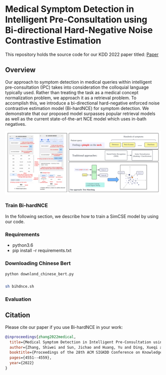 # Medical Symptom Detection in Intelligent Pre-Consultation using Bi-directional Hard-Negative Noise Contrastive Estimation 

This repository holds the source code for our KDD 2022 paper titled: [Paper](https://dl.acm.org/doi/pdf/10.1145/3534678.3539124)

<!-- Thanks for your interest in our repo! -->

## Overview

Our approach to symptom detection in medical queries within intelligent pre-consultation (IPC) takes into consideration the colloquial language typically used. Rather than treating the task as a medical concept normalization problem, we approach it as a retrieval problem. To accomplish this, we introduce a bi-directional hard-negative enforced noise contrastive estimation model (Bi-hardNCE) for symptom detection. We demonstrate that our proposed model surpasses popular retrieval models as well as the current state-of-the-art NCE model which uses in-bath negatives.

![](img/sym.png)


### Train Bi-hardNCE
In the following section, we describe how to train a SimCSE model by using our code.

### Requirements
- python3.6
- pip install -r requirements.txt

### Downloading Chinese Bert
```bash
python downlond_chinese_bert.py 
```
 
### 
```bash
sh bihdnce.sh
```

### Evaluation


## Citation

Please cite our paper if you use Bi-hardNCE in your work:

```bibtex
@inproceedings{zhang2022medical,
  title={Medical Symptom Detection in Intelligent Pre-Consultation using Bi-directional Hard-Negative Noise Contrastive Estimation},
  author={Zhang, Shiwei and Sun, Jichao and Huang, Yu and Ding, Xueqi and Zheng, Yefeng},
  booktitle={Proceedings of the 28th ACM SIGKDD Conference on Knowledge Discovery and Data Mining},
  pages={4551--4559},
  year={2022}
}
```

